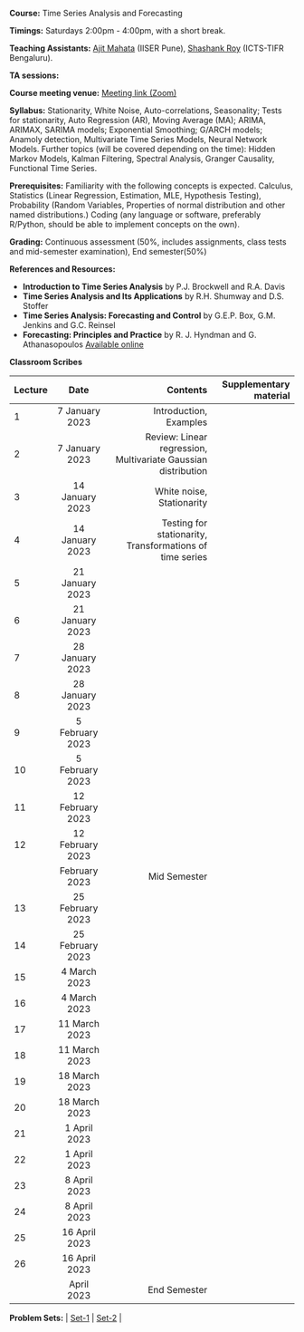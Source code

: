 **Course:** Time Series Analysis and Forecasting

**Timings:** Saturdays 2:00pm - 4:00pm, with a short break.

**Teaching Assistants:** [Ajit Mahata](https://www.iiserpune.ac.in/research/department/data-science/people/postdoctoral-fellows/post-doctoral-fellows) (IISER Pune), [Shashank Roy](https://icts.res.in/people/shashank-kumar-roy) (ICTS-TIFR Bengaluru).

**TA sessions:**

**Course meeting venue:** [Meeting link (Zoom)](https://us04web.zoom.us/j/72561104965?pwd=ZCNMr7tcBqAagNw4t2oIQSvxCinXBP.1)

**Syllabus:**  Stationarity, White Noise, Auto-correlations, Seasonality; Tests for stationarity, Auto Regression (AR), Moving Average (MA); ARIMA, ARIMAX, SARIMA models; Exponential Smoothing; G/ARCH models; Anamoly detection, Multivariate Time Series Models, Neural Network Models.
Further topics (will be covered depending on the time): Hidden Markov Models, Kalman Filtering, Spectral Analysis, Granger Causality, Functional Time Series.



**Prerequisites:** Familiarity with the following concepts is expected. Calculus, Statistics (Linear Regression, Estimation, MLE, Hypothesis Testing), Probability (Random Variables, Properties of normal distribution and other named distributions.) Coding (any language or software, preferably R/Python, should be able to implement concepts on the own).

**Grading:** Continuous assessment (50%, includes assignments, class tests and mid-semester examination), End semester(50%)

**References and Resources:**

-  **Introduction to Time Series Analysis** by P.J. Brockwell and R.A. Davis
-  **Time Series Analysis and Its Applications** by R.H. Shumway and D.S. Stoffer
-  **Time Series Analysis: Forecasting and Control** by G.E.P. Box, G.M. Jenkins and G.C. Reinsel
-  **Forecasting: Principles and Practice** by R. J. Hyndman and G. Athanasopoulos [Available online](https://otexts.com/fpp3/)


**Classroom Scribes**


| Lecture   | Date   | Contents     | Supplementary material |
| :------------- | :----------: | -----------: | -----------: |
| 1|  7 January 2023  | Introduction, Examples  | |
| 2| 7 January 2023 |Review: Linear regression, Multivariate Gaussian distribution| |
| 3|  14 January 2023  | White noise, Stationarity | |
| 4| 14 January 2023 | Testing for stationarity, Transformations of time series | |
| 5|  21 January 2023  |   |  |
| 6| 21 January 2023 |   |  |
| 7|  28 January 2023  |  | |
| 8| 28 January 2023 |   |  |
| 9|  5 February 2023  |  | |
| 10|5 February 2023 |   |  |
| 11| 12  February 2023  |  | |
| 12| 12 February 2023 |   |  |
| |   February 2023  | Mid Semester | 
| 13| 25  February 2023  |  | |
| 14| 25 February 2023 |   |  |
| 15| 4  March 2023  |  | |
| 16| 4 March 2023 |   |  |
| 17|  11 March 2023  |  |  |
| 18| 11 March 2023 |    |  |
| 19|  18 March 2023  |  |  |
| 20| 18 March 2023 |   | |
| 21|  1 April 2023  |  | |
| 22| 1 April 2023 |   |  |
| 23|  8 April 2023  |  | |
| 24| 8 April 2023 |  | |
| 25| 16 April 2023|  | |
| 26| 16 April 2023|  | |
|   | April 2023 | End Semester |

**Problem Sets:** | [Set-1]() | [Set-2]() | 
